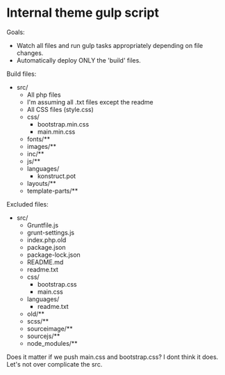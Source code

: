 # Internal theme gulp script

Goals:
* Watch all files and run gulp tasks appropriately depending on file changes. 
* Automatically deploy ONLY the 'build' files.

Build files:

* src/
	* All php files
	* I'm assuming all .txt files except the readme
	* All CSS files (style.css)
	* css/
		* bootstrap.min.css
		* main.min.css
	* fonts/**
	* images/**
	* inc/**
	* js/**
	* languages/
		* konstruct.pot
	* layouts/**
	* template-parts/**

Excluded files:

* src/
	* Gruntfile.js
	* grunt-settings.js
	* index.php.old
	* package.json
	* package-lock.json
	* README.md
	* readme.txt
	* css/
		* bootstrap.css
		* main.css
	* languages/
		* readme.txt
	* old/**
	* scss/**
	* sourceimage/**
	* sourcejs/**
	* node_modules/**

Does it matter if we push main.css and bootstrap.css? I dont think it does. Let's not over complicate the src.